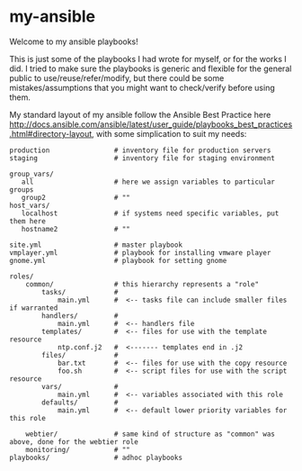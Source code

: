 # my-ansible
Welcome to my ansible playbooks!

This is just some of the playbooks I had wrote for myself, or for the works I did.
I tried to make sure the playbooks is generic and flexible for the general public to use/reuse/refer/modify, but there could be some mistakes/assumptions that you might want to check/verify before using them.

My standard layout of my ansible follow the Ansible Best Practice here http://docs.ansible.com/ansible/latest/user_guide/playbooks_best_practices.html#directory-layout, with some simplication to suit my needs:


    production                # inventory file for production servers
    staging                   # inventory file for staging environment

    group_vars/ 
       all                    # here we assign variables to particular groups
       group2                 # ""
    host_vars/
       localhost              # if systems need specific variables, put them here
       hostname2              # ""

    site.yml                  # master playbook
    vmplayer.yml              # playbook for installing vmware player
    gnome.yml                 # playbook for setting gnome 

    roles/
        common/               # this hierarchy represents a "role"
            tasks/            #
                main.yml      #  <-- tasks file can include smaller files if warranted
            handlers/         #
                main.yml      #  <-- handlers file
            templates/        #  <-- files for use with the template resource
                ntp.conf.j2   #  <------- templates end in .j2
            files/            #
                bar.txt       #  <-- files for use with the copy resource
                foo.sh        #  <-- script files for use with the script resource
            vars/             #
                main.yml      #  <-- variables associated with this role
            defaults/         #
                main.yml      #  <-- default lower priority variables for this role
            
        webtier/              # same kind of structure as "common" was above, done for the webtier role
        monitoring/           # ""
    playbooks/                # adhoc playbooks
    
